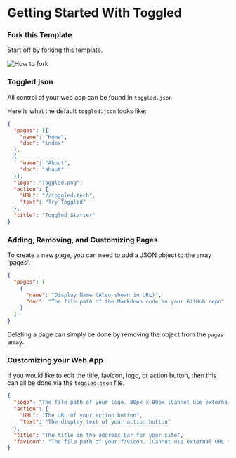 # Getting Started With Toggled

### Fork this Template
Start off by forking this template.

![How to fork](https://orionideteam.nimbusweb.me/box/attachment/9239909/lyei9z1e23e316aezdac/x1EYvP0pdTsPfNQ9/screenshot-github.com-2023.09.10-11_07_53.png)

### Toggled.json
All control of your web app can be found in `toggled.json`

Here is what the default `toggled.json` looks like:
```json
{
  "pages": [{
    "name": "Home",
    "doc": "index"
  },
  {
    "name": "About",
    "doc": "about"
  }],
  "logo": "Toggled.png",
  "action": {
    "URL": "//toggled.tech",
    "text": "Try Toggled"
  },
  "title": "Toggled Starter"
}
```

### Adding, Removing, and Customizing Pages
To create a new page, you can need to add a JSON object to the array 'pages'.

```json
{
  "pages": [
    {
      "name": "Display Name (Also shown in URL)",
      "doc": "The file path of the Markdown code in your GitHub repo"
    }
  ]
}
```

Deleting a page can simply be done by removing the object from the `pages` array.

### Customizing your Web App
If you would like to edit the title, favicon, logo, or action button, then this can all be done via the `toggled.json` file.

```json
{
  "logo": "The file path of your logo. 80px x 80px (Cannot use external URL the photo must be in your GitHub Repo)",
  "action": {
    "URL": "The URL of your action button",
    "text": "The display text of your action button"
  },
  "title": "The title in the address bar for your site",
  "favicon": "The file path of your favicon. (Cannot use external URL the photo must be in your GitHub Repo)",
}
```
